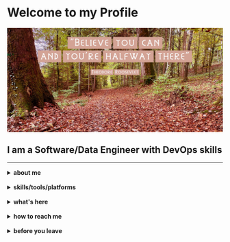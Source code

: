 

# Welcome to my Profile
<img align="center" src="assets/halfwaythere_ok.jpeg" />

</br>

## I am a Software/Data Engineer with DevOps skills


---
<details>
  <summary><b>about me</b></summary>

* 10+ years as a Software/DevOps engineer, and I keep on learning
* Expert in building backend, automation
* Built systems with C/C++, JavaScript, Java, Python
* Cloud experience with AWS, GCP, Azure
* Experienced in distributed computing (Kubernetes, Microservices)
* Experienced in OOP
* Experienced in Agile methodologies
* Comfortable with DevOps duties
* Can fulfill Software/Data Engineer roles
* BSc in Computer Science & Engineering (2013)

My interests are (I spend time thinking about):
* Fact based decisions
* Automating as much as possible

Some values/perspectives I have:
* I am not religious or obsessed with any platform/language/tool. They are all good when used in the right context. I care about problems and domains. 
* For me people and organization culture are more important than tech & tools. 


<!--img align="center" height="766" width="600" src="assets/youcandoit.jpeg" alt="You Can Do it" /-->

</details>

<br/>
<details>
  <summary><b>skills/tools/platforms</b></summary>

Over the years I used several programming languages, frameworks and tools. I only list the ones below that I recently use(d) 

**Programming Languages**:

<img title="C/C++" alt="C/C++" src="assets/c++.png" width="70" height="40" />
&nbsp;
&nbsp;
<img title="Java" alt="Java" src="assets/java.png" width="30" height="40" />
&nbsp;
&nbsp;
&nbsp;
<img title="Python" alt="Python" src="assets/python2.svg" width="100" height="40" />
&nbsp;
<img title="JS" alt="JS" src="assets/js.png" width="39" height="40" />
<br>

**Big Data**:

<img title="Databricks" alt="Databricks" src="assets/databricks.png" width="40" height="40" />
&nbsp;
&nbsp;
<img title="Spark" alt="Spark" src="assets/spark.svg" width="70" height="40" />
&nbsp;
&nbsp;
<img title="Airflow" alt="Airflow" src="assets/airflow_white_bg.png" width="40" height="40" />
&nbsp;
&nbsp;
<img title="Kafka" alt="Kafka" src="assets/kafka.svg" width="70" height="40" />
&nbsp;
&nbsp;
<img title="Numpy" alt="Numpy" src="assets/numpy.png" width="70" height="40" />
&nbsp;
&nbsp;
<img title="Pandas" alt="Pandas" src="assets/pandas.png" width="70" height="40" />

**Sql/NoSql**:

<img title="Postgres" alt="Postgres" src="assets/postgresql.png" width="45" height="40" />
&nbsp;
&nbsp;
<img title="Sql-Server" alt="Sql-Server" src="assets/ms-sql-server.svg" width="70" height="40" />
&nbsp;
&nbsp;
<img title="MySQL" alt="MySQL" src="assets/MySQL.png" width="70" height="40" />
&nbsp;
&nbsp;
<img title="SQLite" alt="SQLite" src="assets/SQLite.png" width="70" height="40" />
&nbsp;
&nbsp;
<img title="MongoDB" alt="MongoDB" src="assets/mongodb.png" width="40" height="40" />
&nbsp;
&nbsp;
<img title="elasticsearch" alt="elasticsearch" src="assets/elastic.svg" width="80" height="40" />


**Platforms/Ops**:

<img title="Kubernetes" alt="Kubernetes" src="assets/kubernetes.png" width="50" height="40" />
&nbsp;
&nbsp;
<img title="Azure" alt="Azure" src="assets/azure.png" width="50" height="40" />
&nbsp;
&nbsp;
<img title="Google Cloud" alt="Google Cloud" src="assets/google-cloud.png" width="50" height="40" />
&nbsp;
&nbsp;
<img title="AWS" alt="AWS" src="assets/aws.png" width="40" height="40" />
&nbsp;
&nbsp;
<img title="graylog" alt="graylog" src="assets/graylog.png" width="70" height="40" />
&nbsp;
&nbsp;
<img title="Rancher" alt="Rancher" src="assets/rancher.png" width="80" height="40" />
&nbsp;
<img title="Jenkins" alt="Jenkins" src="assets/jenkins.png" width="120" height="40" />
<img title="Terraform" alt="Terraform" src="assets/terraform.png" width="80" height="40" />
&nbsp;
&nbsp;
<br/>

**Frameworks**

<img title="Spring boot" alt="Spring boot" src="assets/springboot.png" width="70" height="40" />
&nbsp;
&nbsp;
<img title="Cordova" alt="Cordova" src="assets/cordova.png" width="80" height="40" />

**Daily**:

<img title="Slack" alt="Slack" src="assets/slack.jpeg" width="70" height="40" />
&nbsp;
&nbsp;
<img title="Intellij Idea" alt="Intellij Idea" src="assets/idea.png" width="50" height="40" />
&nbsp;
&nbsp;
<img title="Visual Studio Code" alt="Visual Studio Code" src="assets/vscode.png" width="40" height="40" />
&nbsp;
&nbsp;
<img title="Docker" alt="Docker" src="assets/docker.png" width="50" height="40" />
&nbsp;
&nbsp;
<img title="podman" alt="podman" src="assets/podman.png" width="40" height="40" />
&nbsp;
&nbsp;
<img title="Vim" alt="Vim" src="assets/vim.png" width="40" height="40" />
&nbsp;
&nbsp;
<img title="Git" alt="Git" src="assets/git.png" width="80" height="40" />

</details>

<br/>
<details>
  <summary><b>what's here</b></summary>

* [my projects](https://github.com/balazsmaszlag)
* [learnings](https://github.com/balazsmaszlag?tab=repositories&q=&type=fork&language=&sort=): code & notes for followed courses and learning materials


</details>

<br/>
<details>
  <summary><b>how to reach me</b></summary>

<br>

[<img src="https://img.shields.io/badge/LinkedIn-e9ebf0?logo=linkedin&logoColor=0077B5" alt="LinkedIn logo" title="LinkedIn" height="24" />](https://linkedin.com/in/balázs-maszlag-b5a64953)

</details>

<br/>
<details>
  <summary><b>before you leave</b></summary>
<br>

> It always seems impossible until it’s done. You can do it.
</details>